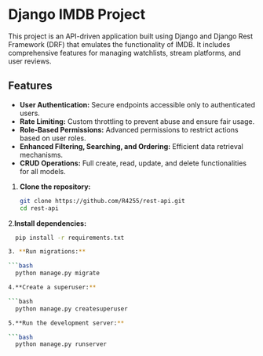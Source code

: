# Django IMDB Project

This project is an API-driven application built using Django and Django Rest Framework (DRF) that emulates the functionality of IMDB. It includes comprehensive features for managing watchlists, stream platforms, and user reviews.

## Features

- **User Authentication:** Secure endpoints accessible only to authenticated users.
- **Rate Limiting:** Custom throttling to prevent abuse and ensure fair usage.
- **Role-Based Permissions:** Advanced permissions to restrict actions based on user roles.
- **Enhanced Filtering, Searching, and Ordering:** Efficient data retrieval mechanisms.
- **CRUD Operations:** Full create, read, update, and delete functionalities for all models.

1. **Clone the repository:**
   ```bash
   git clone https://github.com/R4255/rest-api.git
   cd rest-api
2.**Install dependencies:**
```bash
  pip install -r requirements.txt

3. **Run migrations:**

```bash
  python manage.py migrate

4.**Create a superuser:**

```bash
  python manage.py createsuperuser

5.**Run the development server:**

```bash
  python manage.py runserver
